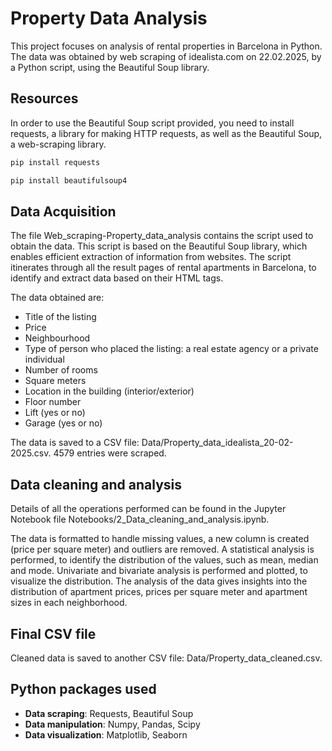 # Property Data Analysis

This project focuses on analysis of rental properties in Barcelona in Python. The data was obtained by web scraping of idealista.com on 22.02.2025, by a Python script, using the Beautiful Soup library.

## Resources

In order to use the Beautiful Soup script provided, you need to install requests, a library for making HTTP requests, as well as the Beautiful Soup, a web-scraping library.

```bash
pip install requests
```

```bash
pip install beautifulsoup4
```

## Data Acquisition

The file Web_scraping-Property_data_analysis contains the script used to obtain the data. This script is based on the Beautiful Soup library, which enables efficient extraction of information from websites. The script itinerates through all the result pages of rental apartments in Barcelona, to identify and extract data based on their HTML tags.

The data obtained are:
- Title of the listing
- Price
- Neighbourhood
- Type of person who placed the listing: a real estate agency or a private individual
- Number of rooms
- Square meters
- Location in the building (interior/exterior)
- Floor number
- Lift (yes or no)
- Garage (yes or no)

The data is saved to a CSV file: Data/Property_data_idealista_20-02-2025.csv. 4579 entries were scraped.

## Data cleaning and analysis

Details of all the operations performed can be found in the Jupyter Notebook file Notebooks/2_Data_cleaning_and_analysis.ipynb.

The data is formatted to handle missing values, a new column is created (price per square meter) and outliers are removed. A statistical analysis is performed, to identify the distribution of the values, such as mean, median and mode. Univariate and bivariate analysis is performed and plotted, to visualize the distribution. The analysis of the data gives insights into the distribution of apartment prices, prices per square meter and apartment sizes in each neighborhood.

## Final CSV file

Cleaned data is saved to another CSV file: Data/Property_data_cleaned.csv.

## Python packages used

- **Data scraping**: Requests, Beautiful Soup
- **Data manipulation**: Numpy, Pandas, Scipy
- **Data visualization**: Matplotlib, Seaborn
